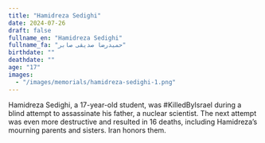 ```yaml
---
title: "Hamidreza Sedighi"
date: 2024-07-26
draft: false
fullname_en: "Hamidreza Sedighi"
fullname_fa: "حمیدرضا صدیقی صابر"
birthdate: ""
deathdate: ""
age: "17"
images:
  - "/images/memorials/hamidreza-sedighi-1.png"
---
```


Hamidreza Sedighi, a 17-year-old student, was #KilledByIsrael during a blind attempt to assassinate his father, a nuclear scientist. The next attempt was even more destructive and resulted in 16 deaths, including Hamidreza’s mourning parents and sisters. Iran honors them.